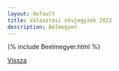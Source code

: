```yaml
---
layout: default
title: Választási névjegyzék 2022
description: Bélmegyer
---
```


{% include Beelmegyer.html %}

[Vissza](./)